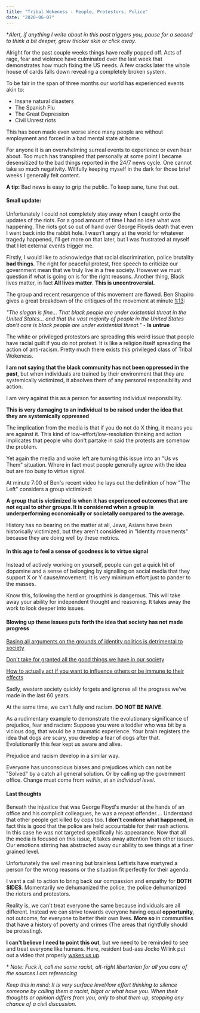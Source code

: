 ```yaml
---
title: "Tribal Wokeness - People, Protestors, Police"
date: "2020-06-07"
---
```


\*_Alert, if anything I write about in this post triggers you, pause for a second to think a bit deeper, grow thicker skin or click away._

Alright for the past couple weeks things have really popped off. Acts of rage, fear and violence have culminated over the last week that demonstrates how much fixing the US needs. A few cracks later the whole house of cards falls down revealing a completely broken system.

To be fair in the span of three months our world has experienced events akin to:

- Insane natural disasters
- The Spanish Flu
- The Great Depression
- Civil Unrest riots

This has been made even worse since many people are without employment and forced in a bad mental state at home.

For anyone it is an overwhelming surreal events to experience or even hear about. Too much has transpired that personally at some point I became desensitized to the bad things reported in the 24/7 news cycle. One cannot take so much negativity. Willfully keeping myself in the dark for those brief weeks I generally felt content.

**A tip:** Bad news is easy to grip the public. To keep sane, tune that out.

#### Small update:

Unfortunately I could not completely stay away when I caught onto the updates of the riots. For a good amount of time I had no idea what was happening. The riots got so out of hand over George Floyds death that even I went back into the rabbit hole. I wasn't angry at the world for whatever tragedy happened, I'll get more on that later, but I was frustrated at myself that I let external events trigger me.

Firstly, I would like to acknowledge that racial discrimination, police brutality **bad things**. The right for peaceful protest, free speech to criticize our government mean that we truly live in a free society. However we must question if what is going on is for the right reasons. Another thing, Black lives matter, in fact **All lives matter**. **This is uncontroversial.**

The group and recent resurgence of this movement are flawed. Ben Shapiro gives a great breakdown of the critiques of the movement at minute [1:13](https://www.youtube.com/watch?v=2Vz5_bzzXtA):

_"The slogan is fine... That black people are under existential threat in the United States... and that the vast majority of people in the United States don't care is black people are under existential threat."_ - **Is untrue**

The white or privileged protestors are spreading this weird issue that people have racial guilt if you do not protest. It is like a religion itself spreading the action of anti-racism. Pretty much there exists this privileged class of Tribal Wokeness.

**I am not saying that the black community has not been oppressed in the past**, but when individuals are trained by their environment that they are systemically victimized, it absolves them of any personal responsibility and action.

I am very against this as a person for asserting individual responsibility.

**This is very damaging to an individual to be raised under the idea that they are systemically oppressed**

The implication from the media is that if you do not do X thing, it means you are against it. This kind of low-effort/low-resolution thinking and action implicates that people who don't partake in said the protests are somehow the problem.

Yet again the media and woke left are turning this issue into an "Us vs Them" situation. Where in fact most people generally agree with the idea but are too busy to virtue signal.

At minute 7:00 of Ben's recent video he lays out the definition of how "The Left" considers a group victimized:

**A group that is victimized is when** **it has experienced outcomes that are not equal to other groups. It is considered when a group is underperforming economically or societally compared to the average.**

History has no bearing on the matter at all, Jews, Asians have been historically victimized, but they aren't considered in "Identity movements" because they are doing well by these metrics.

#### In this age to feel a sense of goodness is to virtue signal

Instead of actively working on yourself, people can get a quick hit of dopamine and a sense of belonging by signalling on social media that they support X or Y cause/movement. It is very minimum effort just to pander to the masses.

Know this, following the herd or groupthink is dangerous. This will take away your ability for independent thought and reasoning. It takes away the work to look deeper into issues.

#### Blowing up these issues puts forth the idea that society has not made progress

[Basing all arguments on the grounds of identity politics is detrimental to society](https://www.reddit.com/r/JordanPeterson/comments/gv6de8/the_identitybased_political_narrative_of_america/)

[Don't take for granted all the good things we have in our society](https://www.youtube.com/watch?v=aW9YL81oICo)

[How to actually act if you want to influence others or be immune to their effects](https://www.youtube.com/watch?v=0hBv7ue8icQ)

Sadly, western society quickly forgets and ignores all the progress we've made in the last 60 years.

At the same time, we can't fully end racism. **DO NOT BE NAIVE**.

As a rudimentary example to demonstrate the evolutionary significance of prejudice, fear and racism: Suppose you were a toddler who was bit by a vicious dog, that would be a traumatic experience. Your brain registers the idea that dogs are scary, you develop a fear of dogs after that. Evolutionarily this fear kept us aware and alive.

Prejudice and racism develop in a similar way.

Everyone has unconscious biases and prejudices which can not be "Solved" by a catch all general solution. Or by calling up the government office. Change must come from _within_, at an _individual level_.

#### Last thoughts

Beneath the injustice that was George Floyd's murder at the hands of an office and his complicit colleagues, he was a repeat offender.... Understand that other people get killed by cops too. **I don't condone what happened**, in fact this is good that the police are held accountable for their rash actions. In this case he was not targeted specifically his appearance. Now that all the media is focused on this issue, it takes away attention from other issues. Our emotions stirring has abstracted away our ability to see things at a finer grained level.

Unfortunately the well meaning but brainless Leftists have martyred a person for the wrong reasons or the situation fit perfectly for their agenda.

I want a call to action to bring back our compassion and empathy for **BOTH SIDES**. Momentarily we dehumanized the police, the police dehumanized the rioters and protestors.

Reality is, we can't treat everyone the same because individuals are all different. Instead we can strive towards everyone having equal **opportunity**, not outcome, for everyone to better their own lives. **More so** in communities that have a history of poverty and crimes (The areas that rightfully should be protesting).

**I can't believe I need to point this out**, but we need to be reminded to see and treat everyone like humans. Here, resident bad-ass Jocko Wilink put out a video that properly [wakes us up](https://www.youtube.com/watch?v=MBLji5dMS_k).

\* _Note:_ _Fuck it, call me some racist, alt-right libertarian for all you care of the sources I am referencing_

_Keep this in mind: It is very surface level/low effort thinking to silence someone by calling them a racist, bigot or what have you. When their thoughts or opinion differs from you, only to shut them up, stopping any chance of a civil discussion._
